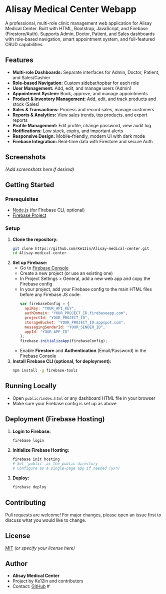 # Alisay Medical Center Webapp

A professional, multi-role clinic management web application for Alisay Medical Center. Built with HTML, Bootstrap, JavaScript, and Firebase (Firestore/Auth). Supports Admin, Doctor, Patient, and Sales dashboards with role-based navigation, smart appointment system, and full-featured CRUD capabilities.

## Features
- **Multi-role Dashboards:** Separate interfaces for Admin, Doctor, Patient, and Sales/Cashier
- **Role-based Navigation:** Custom sidebar/topbar for each role
- **User Management:** Add, edit, and manage users (Admin)
- **Appointment System:** Book, approve, and manage appointments
- **Product & Inventory Management:** Add, edit, and track products and stock (Sales)
- **Sales & Transactions:** Process and record sales, manage customers
- **Reports & Analytics:** View sales trends, top products, and export reports
- **Profile Management:** Edit profile, change password, view audit log
- **Notifications:** Low stock, expiry, and important alerts
- **Responsive Design:** Mobile-friendly, modern UI with dark mode
- **Firebase Integration:** Real-time data with Firestore and secure Auth

## Screenshots
*(Add screenshots here if desired)*

## Getting Started

### Prerequisites
- [Node.js](https://nodejs.org/) (for Firebase CLI, optional)
- [Firebase Project](https://firebase.google.com/)

### Setup
1. **Clone the repository:**
   ```bash
   git clone https://github.com/Ke12in/Alisay-medical-center.git
   cd Alisay-medical-center
   ```
2. **Set up Firebase:**
   - Go to [Firebase Console](https://console.firebase.google.com/)
   - Create a new project (or use an existing one)
   - In Project Settings > General, add a new web app and copy the Firebase config
   - In your project, add your Firebase config to the main HTML files before any Firebase JS code:
     ```js
     var firebaseConfig = {
       apiKey: "YOUR_API_KEY",
       authDomain: "YOUR_PROJECT_ID.firebaseapp.com",
       projectId: "YOUR_PROJECT_ID",
       storageBucket: "YOUR_PROJECT_ID.appspot.com",
       messagingSenderId: "YOUR_SENDER_ID",
       appId: "YOUR_APP_ID"
     };
     firebase.initializeApp(firebaseConfig);
     ```
   - Enable **Firestore** and **Authentication** (Email/Password) in the Firebase Console
3. **Install Firebase CLI (optional, for deployment):**
   ```bash
   npm install -g firebase-tools
   ```

## Running Locally
- Open `public/index.html` or any dashboard HTML file in your browser
- Make sure your Firebase config is set up as above

## Deployment (Firebase Hosting)
1. **Login to Firebase:**
   ```bash
   firebase login
   ```
2. **Initialize Firebase Hosting:**
   ```bash
   firebase init hosting
   # Set 'public' as the public directory
   # Configure as a single-page app if needed (y/n)
   ```
3. **Deploy:**
   ```bash
   firebase deploy
   ```

## Contributing
Pull requests are welcome! For major changes, please open an issue first to discuss what you would like to change.

## License
[MIT](LICENSE) *(or specify your license here)*

## Author
- **Alisay Medical Center**
- Project by Ke12in and contributors
- Contact: [GitHub](https://github.com/Ke12in/Alisay-medical-center) #
